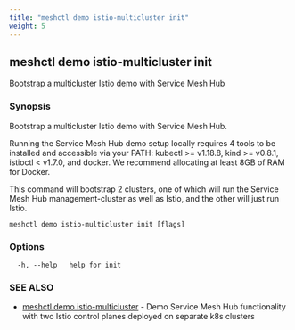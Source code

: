 ```yaml
---
title: "meshctl demo istio-multicluster init"
weight: 5
---
```

## meshctl demo istio-multicluster init

Bootstrap a multicluster Istio demo with Service Mesh Hub

### Synopsis


Bootstrap a multicluster Istio demo with Service Mesh Hub.

Running the Service Mesh Hub demo setup locally requires 4 tools to be installed and 
accessible via your PATH: kubectl >= v1.18.8, kind >= v0.8.1, istioctl < v1.7.0, and docker.
We recommend allocating at least 8GB of RAM for Docker.

This command will bootstrap 2 clusters, one of which will run the Service Mesh Hub
management-cluster as well as Istio, and the other will just run Istio.


```
meshctl demo istio-multicluster init [flags]
```

### Options

```
  -h, --help   help for init
```

### SEE ALSO

* [meshctl demo istio-multicluster](../meshctl_demo_istio-multicluster)	 - Demo Service Mesh Hub functionality with two Istio control planes deployed on separate k8s clusters

